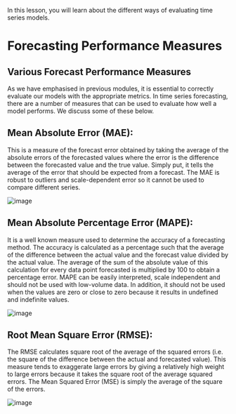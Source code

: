

In this lesson, you will learn about the different ways of evaluating time series models.



# Forecasting Performance Measures
## Various Forecast Performance Measures

As we have emphasised in previous modules, it is essential to correctly evaluate our models with the appropriate metrics. In time series forecasting, there are a number of measures that can be used to evaluate how well a model performs. We discuss some of these below.

## Mean Absolute Error (MAE):

This is a measure of the forecast error obtained by taking the average of the absolute errors of the forecasted values where the error is the difference between the forecasted value and the true value. Simply put, it tells the average of the error that should be expected from a forecast. The MAE is robust to outliers and scale-dependent error so it cannot be used to compare different series. 

![image](https://user-images.githubusercontent.com/93423367/213871998-6cb0d11a-a6b9-4a35-813f-057743127b70.png)

## Mean Absolute Percentage Error (MAPE):

It is a well known measure used to determine the accuracy of a forecasting method. The accuracy is calculated as a percentage such that the average of the difference between the actual value and the forecast value divided by the actual value. The average of the sum of the absolute value of this calculation for every data point forecasted is multiplied by 100 to obtain a percentage error. MAPE can be easily interpreted, scale independent and should not be used with low-volume data. In addition, it should not be used when the values are zero or close to zero because it results in undefined and indefinite values. 

![image](https://user-images.githubusercontent.com/93423367/213872033-e500df7b-1837-4b48-b410-7d3695490dd0.png)


## Root Mean Square Error (RMSE):

The RMSE calculates square root of the average of the squared errors  (i.e. the square of the difference between the actual and forecasted value).  This measure tends to exaggerate large errors by giving a relatively high weight to large errors because it takes the square root of the average squared errors. The Mean Squared Error (MSE) is simply the average of the square of the errors.


![image](https://user-images.githubusercontent.com/93423367/213872074-374c7003-6c7e-4f20-8087-7d112a5e2112.png)




